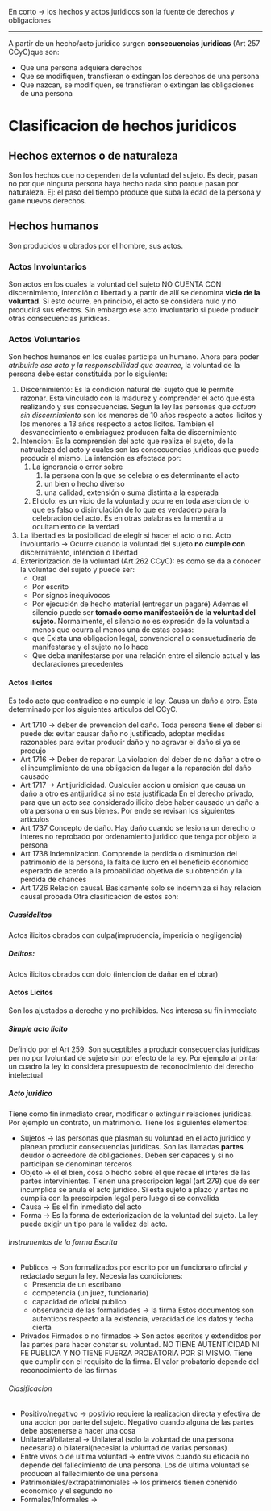 En corto -> los hechos y actos juridicos son la fuente de derechos y obligaciones
___
A partir de un hecho/acto juridico surgen **consecuencias juridicas** (Art 257 CCyC)que son:
- Que una persona adquiera derechos
- Que se modifiquen, transfieran o extingan los derechos de una persona
- Que nazcan, se modifiquen, se transfieran o extingan las obligaciones de una persona
# Clasificacion de hechos juridicos
## Hechos externos o de naturaleza
Son los hechos que no dependen de la voluntad del sujeto. Es decir, pasan no por que ninguna persona haya hecho nada sino porque pasan por naturaleza. Ej: el paso del tiempo produce que suba la edad de la persona y gane nuevos derechos.
## Hechos humanos
Son producidos u obrados por el hombre, sus actos. 
### Actos Involuntarios
Son actos en los cuales la voluntad del sujeto NO CUENTA CON discernimiento, intención o libertad y a partir de allí se denomina **vicio de la voluntad**. Si esto ocurre, en principio, el acto se considera nulo y no producirá sus efectos. Sin embargo ese acto involuntario si puede producir otras consecuencias juridicas.
### Actos Voluntarios
Son hechos humanos en los cuales participa un humano. Ahora para poder *atribuirle ese acto y la responsabilidad que acarree*, la voluntad de la persona debe estar constituida por lo siguiente:
1. Discernimiento: Es la condicion natural del sujeto que le permite razonar. Esta vinculado con la madurez y comprender el acto que esta realizando y sus consecuencias. Segun la ley las personas que *actuan sin discernimiento* son los menores de 10 años respecto a actos ilícitos y los menores a 13 años respecto a actos lícitos. Tambien el desvanecimiento o embriaguez producen falta de discernimiento
2. Intencion: Es la comprensión del acto que realiza el sujeto, de la natrualeza del acto y cuales son las consecuencias juridicas que puede producir el mismo. La intención es afectada por:
	1. La ignorancia o error sobre 
		1. la persona con la que se celebra o es determinante el acto
		2. un bien o hecho diverso 
		3. una calidad, extensión o suma distinta a la esperada
	2. El dolo: es un vicio de la voluntad y ocurre en toda asercion de lo que es falso o disimulación de lo que es verdadero para la celebracion del acto. Es en otras palabras es la mentira u ocultamiento de la verdad
3. La libertad es la posibilidad de elegir si hacer el acto o no.
Acto involuntario -> Ocurre cuando la voluntad del sujeto **no cumple con** discernimiento, intención o libertad
4.  Exteriorizacion de la voluntad (Art 262 CCyC): es como se da a conocer la voluntad del sujeto y puede ser:
	- Oral
	- Por escrito
	- Por signos inequivocos
	- Por ejecución de hecho material (entregar un pagaré)
	Ademas el silencio puede ser **tomado como manifestación de la voluntad del sujeto**. Normalmente, el silencio no es expresión de la voluntad a menos que ocurra al menos una de estas cosas:
	- que Exista una obligacion legal, convencional o consuetudinaria de manifestarse y el sujeto no lo hace
	- Que deba manifestarse por una relación entre el silencio actual y las declaraciones precedentes
#### Actos ilícitos
Es todo acto que contradice o no cumple la ley. Causa un daño a otro. Esta determinado por los siguientes articulos del CCyC.
- Art 1710 -> deber de prevencion del daño. Toda persona tiene el deber si puede de: evitar causar daño no justificado, adoptar medidas razonables para evitar producir daño y no agravar el daño si ya se produjo
- Art 1716 -> Deber de reparar. La violacion del deber de no dañar a otro o el incumplimiento de una obligacion da lugar a la reparación del daño causado
- Art 1717 -> Antijuridicidad. Cualquier accion u omision que causa un daño a otro es antijuridica si no esta justificada
En el derecho privado, para que un acto sea considerado ilícito debe haber causado un daño a otra persona o en sus bienes. Por ende se revisan los siguientes articulos
- Art 1737 Concepto de daño. Hay daño cuando se lesiona un derecho o interes no reprobado por ordenamiento juridico que tenga por objeto la persona
- Art 1738 Indemnizacion. Comprende la perdida o disminución del patrimonio de la persona, la falta de lucro en el beneficio economico esperado de acerdo a la probabilidad objetiva de su obtención y la perdida de chances
- Art 1726 Relacion causal. Basicamente solo se indemniza si hay relacion causal probada
Otra clasificacion de estos son:
##### Cuasidelitos
Actos ilicitos obrados con culpa(imprudencia, impericia o negligencia)
##### Delitos: 
Actos ilicitos obrados con dolo (intencion de dañar en el obrar)
#### Actos Licitos
Son los ajustados a derecho y no prohibidos. Nos interesa su fin inmediato
##### Simple acto licito
Definido por el Art 259. Son suceptibles a producir consecuencias juridicas per no por lvoluntad de sujeto sin por efecto de la ley. Por ejemplo al pintar un cuadro la ley lo considera presupuesto de reconocimiento del derecho intelectual
##### Acto juridico
Tiene como fin inmediato crear, modificar o extinguir relaciones juridicas. Por ejemplo un contrato, un matrimonio. Tiene los siguientes elementos:
- Sujetos -> las personas que plasman su voluntad en el acto juridico y planean producir consecuencias juridicas. Son las llamadas **partes** deudor o acreedore de obligaciones. Deben ser capaces y si no participan se denominan terceros
- Objeto -> el el bien, cosa o hecho sobre el que recae el interes de las partes intervinientes. Tienen una prescripcion legal (art 279) que de ser incumplida se anula el acto juridico. Si esta sujeto a plazo y antes no cumplia con la prescirpcion legal pero luego si se convalida
- Causa -> Es el fin inmediato del acto
- Forma -> Es la forma de exteriorizacion de la voluntad del sujeto. La ley puede exigir un tipo para la validez del acto.
###### Instrumentos de la forma Escrita
- Publicos -> Son formalizados por escrito por un funcionaro ofircial y redactado segun la ley. Necesia las condiciones: 
	- Presencia de un escribano
	- competencia (un juez, funcionario)
	- capacidad de oficial publico
	- observancia de las formalidades -> la firma
	Estos documentos son autenticos respecto a la existencia, veracidad de los datos y fecha cierta
- Privados Firmados o no firmados -> Son actos escritos y extendidos por las partes para hacer constar su voluntad. NO TIENE AUTENTICIDAD NI FE PUBLICA Y NO TIENE FUERZA PROBATORIA POR SI MISMO. Tiene que cumplir con el requisito de la firma. El valor probatorio depende del reconocimiento de las firmas

###### Clasificacion
- Positivo/negativo -> postivio requiere la realizacion directa y efectiva de una accion por parte del sujeto. Negativo cuando alguna de las partes debe abstenerse a hacer una cosa
- Unilateral/bilateral -> Unilateral (solo la voluntad de una persona necesaria) o bilateral(necesiat la voluntad de varias personas)
- Entre vivos o de ultima voluntad -> entre vivos cuando su eficacia no depende del fallecimiento de una persona. Los de ultima voluntad se producen al fallecimiento de una persona
- Patrimoniales/extrapatrimoniales -> los primeros tienen conenido economico y el segundo no 
- Formales/Informales -> 